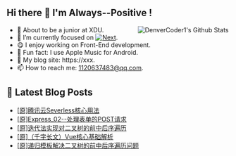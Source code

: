 ## Hi there 👋 I'm Always--Positive !
<div>
  <img alt="DenverCoder1's Github Stats" src="https://denvercoder1-github-readme-stats.vercel.app/api?username=qq1120637483&show_icons=true&count_private=true&theme=react&hide_border=true&hide_title=true&bg_color=1F222E&title_color=F85D7F&icon_color=F8D866" align= "right" />

- 🎒 About to be a junior at XDU. 
- 🔬 I’m currently focused on [![Next](https://img.shields.io/badge/-Next-brightgreen)](https://). 
- 😋 I enjoy working on Front-End development.
- 🎵 Fun fact: I use Apple Music for Android.
- 📝 My blog site: https://xxx.
- 📫 How to reach me:  1120637483@qq.com.
</div>  


## 📕 Latest Blog Posts

<!-- BLOG-POST-LIST:START -->
- [[原]腾讯云Severless核心用法](https://blog.csdn.net/sinat_41696687/article/details/120930805)
- [[原]Express_02--处理表单的POST请求](https://blog.csdn.net/sinat_41696687/article/details/120929412)
- [[原]迭代法实现对二叉树的前中后序遍历](https://blog.csdn.net/sinat_41696687/article/details/120916780)
- [[原]（千字长文）Vue核心基础解析](https://blog.csdn.net/sinat_41696687/article/details/120898405)
- [[原]递归模板解决二叉树的前中后序遍历问题](https://blog.csdn.net/sinat_41696687/article/details/120879750)
<!-- BLOG-POST-LIST:END -->









